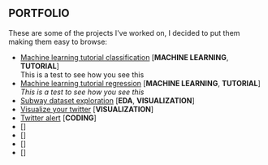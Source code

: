 ## PORTFOLIO	

These are some of the projects I've worked on, I decided to put them making them easy to browse:

* [Machine learning tutorial classification](https://github.com/nachocarracedo/portfolio/blob/master/ML_tutorial_python_classification/classification_tutorial.ipynb) [**MACHINE LEARNING**, **TUTORIAL**]<br>
         This is a test
         to see how you see this
* [Machine learning tutorial regression](https://github.com/nachocarracedo/portfolio/blob/master/ML_tutorial_python_regression/regression_tutorial.ipynb) [**MACHINE LEARNING**, **TUTORIAL**]
      *This is a test
	  to see how you see this*
* [Subway dataset exploration](https://github.com/nachocarracedo/portfolio/blob/master/Hubway/Hubway.md) [**EDA**, **VISUALIZATION**]
* [Visualize your twitter]() [**VISUALIZATION**]
* [Twitter alert]() [**CODING**]
* []() []
* []() []
* []() []
* []() []
